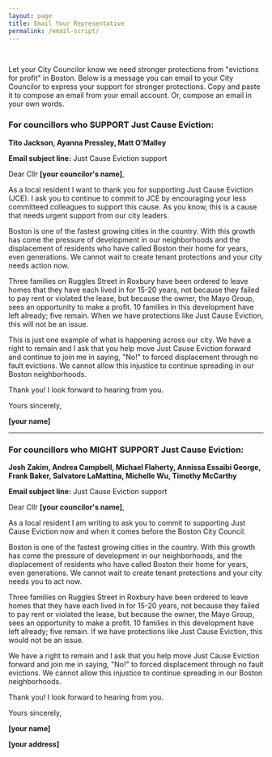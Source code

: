 ```yaml
---
layout: page
title: Email Your Representative
permalink: /email-script/
---
```

<br />

Let your City Councilor know we need stronger protections from "evictions for profit" in Boston. Below is a message you can email to your City Councilor to express your support for stronger protections. Copy and paste it to compose an email from your email account. Or, compose an email in your own words.

### For councillors who SUPPORT Just Cause Eviction: 
**Tito Jackson, Ayanna Pressley, Matt O'Malley**


**Email subject line:** Just Cause Eviction support

Dear Cllr **[your councilor's name]**,

As a local resident I want to thank you for supporting Just Cause Eviction (JCE). I ask you to continue to commit to JCE by encouraging your less committeed colleagues to support this cause. As you know, this is a cause that needs urgent support from our city leaders.

Boston is one of the fastest growing cities in the country. With this growth has come the pressure of development in our neighborhoods and the displacement of residents who have called Boston their home for years, even generations. We cannot wait to create tenant protections and your city needs action now.

Three families on Ruggles Street in Roxbury have been ordered to leave homes that they have each lived in for 15-20 years, not because they failed to pay rent or violated the lease, but because the owner, the Mayo Group, sees an opportunity to make a profit. 10 families in this development have left already; five remain. When we have protections like Just Cause Eviction, this will not be an issue.

This is just one example of what is happening across our city. We have a right to remain and I ask that you help move Just Cause Eviction forward and continue to join me in saying, "No!" to forced displacement through no fault evictions. We cannot allow this injustice to continue spreading in our Boston neighborhoods. 

Thank you! I look forward to hearing from you.

Yours sincerely,

**[your name]**

---

### For councillors who MIGHT SUPPORT Just Cause Eviction: 
**Josh Zakim, Andrea Campbell, Michael Flaherty, Annissa Essaibi George, Frank Baker, Salvatore LaMattina, Michelle Wu, Timothy McCarthy**

**Email subject line:** Just Cause Eviction support

Dear Cllr **[your councilor's name]**,

As a local resident I am writing to ask you to commit to supporting Just Cause Eviction now and when it comes before the Boston City Council.

Boston is one of the fastest growing cities in the country. With this growth has come the pressure of development in our neighborhoods, and the displacement of residents who have called Boston their home for years, even generations. We cannot wait to create tenant protections and your city needs you to act now.

Three families on Ruggles Street in Roxbury have been ordered to leave homes that they have each lived in for 15-20 years, not because they failed to pay rent or violated the lease, but because the owner, the Mayo Group, sees an opportunity to make a profit. 10 families in this development have left already; five remain. If we have protections like Just Cause Eviction, this would not be an issue.

We have a right to remain and I ask that you help move Just Cause Eviction forward and join me in saying, "No!" to forced displacement through no fault evictions. We cannot allow this injustice to continue spreading in our Boston neighborhoods.

Thank you! I look forward to hearing from you.

Yours sincerely,

**[your name]**

**[your address]**

